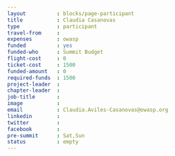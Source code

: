 ```yaml
---
layout          : blocks/page-participant
title           : Claudia Casanovas
type            : participant
travel-from     :
expenses        : owasp
funded          : yes
funded-who      : Summit Budget
flight-cost     : 0
ticket-cost     : 1500
funded-amount   : 0
required-funds  : 1500
project-leader  :
chapter-leader  :
job-title       :
image           :
email           : Claudia.Aviles-Casanovas@owasp.org
linkedin        :
twitter         :
facebook        :
pre-summit      : Sat,Sun
status          : empty
---
```


<!-- put more details about participant here -->
